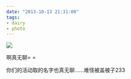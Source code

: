 ```yaml
---
date: "2013-10-13 21:31:00"
tags:
- dairy
- photo
---
```


![](/assets/0036-01.jpg)

啊真无聊= =

你们的活动取的名字也真无聊……难怪被盖被子233
